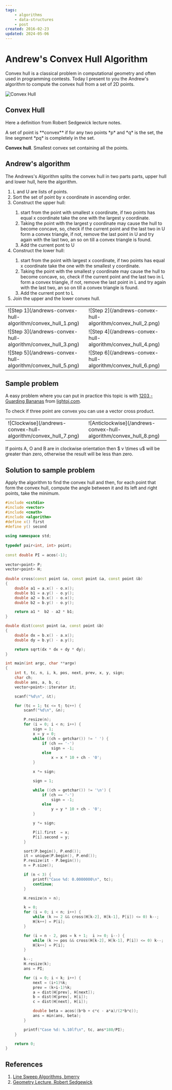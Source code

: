 ```yaml
---
tags:
    - algorithms
    - data-structures
    - post
created: 2016-02-23
updated: 2024-05-06
---
```

# Andrew's Convex Hull Algorithm

Convex hull is a classical problem in computational geometry and often used in programming contests. Today I present to you  the Andrew's algorithm to compute the convex hull from a set of 2D points. 

![Convex Hull](/andrews-convex-hull-algorithm/convex_hull_0.svg)

## Convex Hull
Here a definition from Robert Sedgewick lecture notes.

<div class="box">
A set of point is **convex** if for any two points *p* and *q* is the set, the line segment *pq* is completely in the set.
  
**Convex hull**. Smallest convex set containing all the points.
</div>

## Andrew's algorithm
The Andrews's Algorithm splits the convex hull in two parts parts, upper hull and lower hull, here the algorithm.

<ol>
  <li>L and U are lists of points.</li>
  <li>Sort the set of point by x coordinate in ascending order.</li>
  <li>Construct the upper hull:</li>
  <ol>
    <li>start from the point with smallest x coordinate, if two points has equal x coordinate take the one with the largest y coordinate.</li>
    <li>Taking the point with the largest y coordinate may cause the hull to become concave, so, check if the current point and the last two in U form a convex triangle, if not, remove the last point in U and try again with the last two, an so on till a convex triangle is found.</li>
    <li>Add the current pont to U</li>
  </ol>
  <li>Construct the lower hull:</li>
  <ol>
    <li>start from the point with largest x coordinate, if two points has equal x coordinate take the one with the smallest y coordinate.</li>
    <li>Taking the point with the smallest y coordinate may cause the hull to become concave, so, check if the current point and the last two in L form a convex triangle, if not, remove the last point in L and try again with the last two, an so on till a convex triangle is found.</li>
    <li>Add the current pont to L</li>
  </ol>
  <li>Join the upper and the lower convex hull.</li>
</ol>

<table>
<tr>
<td>![Step 1](/andrews-convex-hull-algorithm/convex_hull_1.png)
<td>![Step 2](/andrews-convex-hull-algorithm/convex_hull_2.png)
</tr>
<tr>
<td>![Step 3](/andrews-convex-hull-algorithm/convex_hull_3.png)
<td>![Step 4](/andrews-convex-hull-algorithm/convex_hull_4.png)
</tr>
<tr>
<td>![Step 5](/andrews-convex-hull-algorithm/convex_hull_5.png)
<td>![Step 6](/andrews-convex-hull-algorithm/convex_hull_6.png)
</tr>
</table>

## Sample problem

A easy problem where you can put in practice this topic is with [1203 - Guarding Bananas](http://lightoj.com/volume_showproblem.php?problem=1203) from [lightoj.com](http://lightoj.com/).

To check if three point are convex you can use a vector cross product.

<table>
<tr>
<td>![Clockwise](/andrews-convex-hull-algorithm/convex_hull_7.png)
<td>![Anticlockwise](/andrews-convex-hull-algorithm/convex_hull_8.png)
</tr>
</table>

If points A, O and B are in clockwise orientation then $ v \times u$ will be greater than zero, otherwise the result will be less than  zero.

## Solution to sample problem

Apply the algorithm to find the convex hull and then, for each point that form the convex hull, compute the angle between it and its left and right points, take the minimum.

```cpp
#include <cstdio>
#include <vector>
#include <cmath>
#include <algorithm>
#define x() first
#define y() second
 
using namespace std;
 
typedef pair<int, int> point;
 
const double PI = acos(-1);
 
vector<point> P;
vector<point> H;
 
double cross(const point &o, const point &a, const point &b)
{
    double a1 = a.x() - o.x();
    double b1 = a.y() - o.y();
    double a2 = b.x() - o.x();
    double b2 = b.y() - o.y();

    return a1 *  b2 - a2 * b1;
}

double dist(const point &a, const point &b)
{
    double dx = b.x() - a.x();
    double dy = b.y() - a.y();

    return sqrt(dx * dx + dy * dy);
}

int main(int argc, char **argv)
{
    int t, tc, n, i, k, pos, next, prev, x, y, sign;
    char ch;
    double ans, a, b, c;
    vector<point>::iterator it;

    scanf("%d\n", &t);

    for (tc = 1; tc <= t; tc++) {
        scanf("%d\n", &n);

        P.resize(n);
        for (i = 0; i < n; i++) {
            sign = 1;
            x = y = 0;
            while ((ch = getchar()) != ' ') {
                if (ch == '-')
                    sign = -1;
                else
                    x = x * 10 + ch - '0';
            }

            x *= sign;

            sign = 1;

            while ((ch = getchar()) != '\n') {
                if (ch == '-')
                    sign = -1;
                else
                    y = y * 10 + ch - '0';
            }

            y *= sign;

            P[i].first  = x;
            P[i].second = y;
        }

        sort(P.begin(), P.end());
        it = unique(P.begin(), P.end());
        P.resize(it - P.begin());
        n = P.size();

        if (n < 3) {
            printf("Case %d: 0.0000000\n", tc);
            continue;
        }

        H.resize(n + n);

        k = 0;
        for (i = 0; i < n; i++) {
            while (k >= 2 && cross(H[k-2], H[k-1], P[i]) <= 0) k--;
            H[k++] = P[i];
        }

        for (i = n - 2, pos = k + 1;  i >= 0; i--) {
            while (k >= pos && cross(H[k-2], H[k-1], P[i]) <= 0) k--;
            H[k++] = P[i];
        }

        k--;
        H.resize(k);
        ans = PI;

        for (i = 0; i < k; i++) {
            next = (i+1)%k;
            prev = (k+i-1)%k;
            a = dist(H[prev], H[next]);
            b = dist(H[prev], H[i]);
            c = dist(H[next], H[i]);

            double beta = acos((b*b + c*c - a*a)/(2*b*c));
            ans = min(ans, beta);
        }

        printf("Case %d: %.10lf\n", tc, ans*180/PI);
    }

    return 0;
}
```

## References
1. [Line Sweep Algorithms, bmerry](http://community.topcoder.com/tc?module=Static&d1=tutorials&d2=lineSweep)
2. [Geometry Lecture, Robert Sedgewick](http://www.cs.princeton.edu/courses/archive/fall05/cos226/lectures/geometry.pdf)

